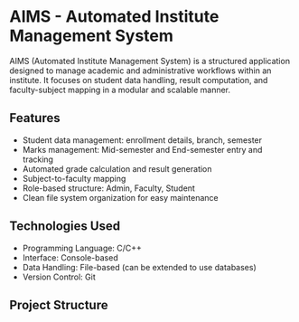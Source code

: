 # AIMS - Automated Institute Management System

AIMS (Automated Institute Management System) is a structured application designed to manage academic and administrative workflows within an institute. It focuses on student data handling, result computation, and faculty-subject mapping in a modular and scalable manner.

## Features

- Student data management: enrollment details, branch, semester
- Marks management: Mid-semester and End-semester entry and tracking
- Automated grade calculation and result generation
- Subject-to-faculty mapping
- Role-based structure: Admin, Faculty, Student
- Clean file system organization for easy maintenance

## Technologies Used

- Programming Language: C/C++
- Interface: Console-based
- Data Handling: File-based (can be extended to use databases)
- Version Control: Git

## Project Structure

